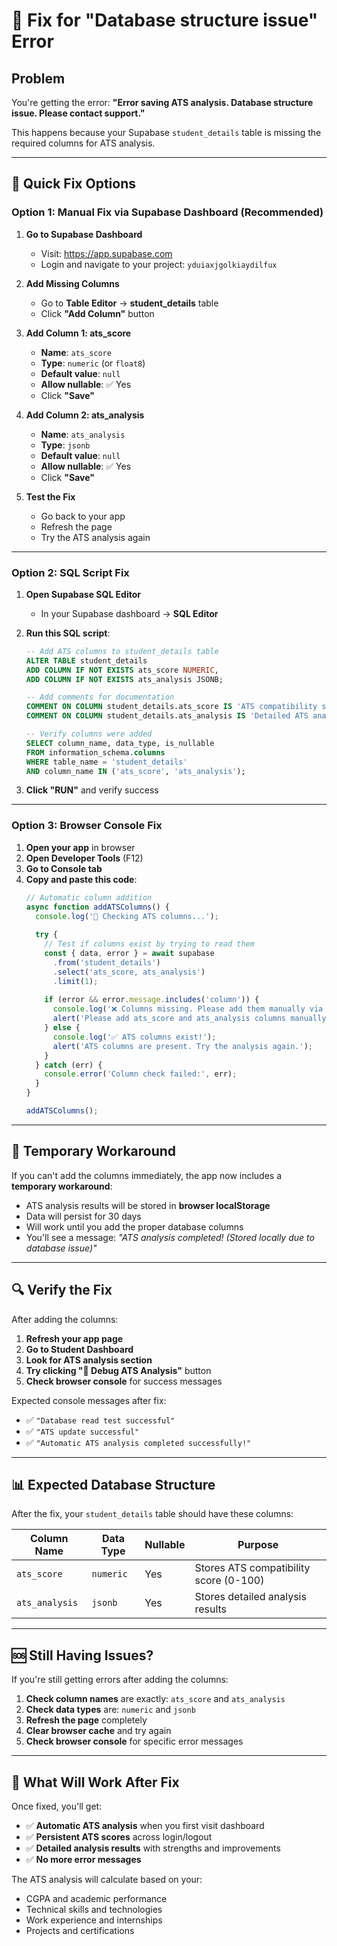 # 🔧 Fix for "Database structure issue" Error

## Problem
You're getting the error: **"Error saving ATS analysis. Database structure issue. Please contact support."**

This happens because your Supabase `student_details` table is missing the required columns for ATS analysis.

---

## 🎯 Quick Fix Options

### Option 1: Manual Fix via Supabase Dashboard (Recommended)

1. **Go to Supabase Dashboard**
   - Visit: https://app.supabase.com
   - Login and navigate to your project: `yduiaxjgolkiaydilfux`

2. **Add Missing Columns**
   - Go to **Table Editor** → **student_details** table
   - Click **"Add Column"** button

3. **Add Column 1: ats_score**
   - **Name**: `ats_score`
   - **Type**: `numeric` (or `float8`)
   - **Default value**: `null`
   - **Allow nullable**: ✅ Yes
   - Click **"Save"**

4. **Add Column 2: ats_analysis**
   - **Name**: `ats_analysis`
   - **Type**: `jsonb`
   - **Default value**: `null`
   - **Allow nullable**: ✅ Yes
   - Click **"Save"**

5. **Test the Fix**
   - Go back to your app
   - Refresh the page
   - Try the ATS analysis again

---

### Option 2: SQL Script Fix

1. **Open Supabase SQL Editor**
   - In your Supabase dashboard → **SQL Editor**

2. **Run this SQL script**:
   ```sql
   -- Add ATS columns to student_details table
   ALTER TABLE student_details 
   ADD COLUMN IF NOT EXISTS ats_score NUMERIC,
   ADD COLUMN IF NOT EXISTS ats_analysis JSONB;

   -- Add comments for documentation
   COMMENT ON COLUMN student_details.ats_score IS 'ATS compatibility score (0-100)';
   COMMENT ON COLUMN student_details.ats_analysis IS 'Detailed ATS analysis results';

   -- Verify columns were added
   SELECT column_name, data_type, is_nullable
   FROM information_schema.columns
   WHERE table_name = 'student_details'
   AND column_name IN ('ats_score', 'ats_analysis');
   ```

3. **Click "RUN"** and verify success

---

### Option 3: Browser Console Fix

1. **Open your app** in browser
2. **Open Developer Tools** (F12)
3. **Go to Console tab**
4. **Copy and paste this code**:
   ```javascript
   // Automatic column addition
   async function addATSColumns() {
     console.log('🔧 Checking ATS columns...');
     
     try {
       // Test if columns exist by trying to read them
       const { data, error } = await supabase
         .from('student_details')
         .select('ats_score, ats_analysis')
         .limit(1);
       
       if (error && error.message.includes('column')) {
         console.log('❌ Columns missing. Please add them manually via Supabase dashboard.');
         alert('Please add ats_score and ats_analysis columns manually in Supabase dashboard.');
       } else {
         console.log('✅ ATS columns exist!');
         alert('ATS columns are present. Try the analysis again.');
       }
     } catch (err) {
       console.error('Column check failed:', err);
     }
   }
   
   addATSColumns();
   ```

---

## 🧪 Temporary Workaround

If you can't add the columns immediately, the app now includes a **temporary workaround**:

- ATS analysis results will be stored in **browser localStorage**
- Data will persist for 30 days
- Will work until you add the proper database columns
- You'll see a message: *"ATS analysis completed! (Stored locally due to database issue)"*

---

## 🔍 Verify the Fix

After adding the columns:

1. **Refresh your app page**
2. **Go to Student Dashboard**
3. **Look for ATS analysis section**
4. **Try clicking "🔧 Debug ATS Analysis"** button
5. **Check browser console** for success messages

Expected console messages after fix:
- ✅ `"Database read test successful"`
- ✅ `"ATS update successful"`
- ✅ `"Automatic ATS analysis completed successfully!"`

---

## 📊 Expected Database Structure

After the fix, your `student_details` table should have these columns:

| Column Name | Data Type | Nullable | Purpose |
|-------------|-----------|----------|---------|
| `ats_score` | `numeric` | Yes | Stores ATS compatibility score (0-100) |
| `ats_analysis` | `jsonb` | Yes | Stores detailed analysis results |

---

## 🆘 Still Having Issues?

If you're still getting errors after adding the columns:

1. **Check column names** are exactly: `ats_score` and `ats_analysis`
2. **Check data types** are: `numeric` and `jsonb`
3. **Refresh the page** completely
4. **Clear browser cache** and try again
5. **Check browser console** for specific error messages

---

## 🎉 What Will Work After Fix

Once fixed, you'll get:
- ✅ **Automatic ATS analysis** when you first visit dashboard
- ✅ **Persistent ATS scores** across login/logout
- ✅ **Detailed analysis results** with strengths and improvements
- ✅ **No more error messages**

The ATS analysis will calculate based on your:
- CGPA and academic performance
- Technical skills and technologies
- Work experience and internships
- Projects and certifications
